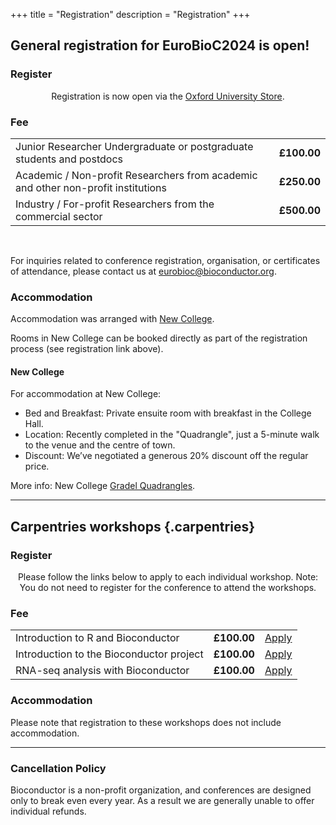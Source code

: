 +++
title = "Registration"
description = "Registration"
+++

## General registration for EuroBioC2024 is open!

<!-- #### Registration fees -->

<!-- {{< feeTable >}} -->

### Register

<center>
<!-- A link to the registration page will appear here when registration is open. -->
Registration is now open via the <a href="https://www.oxforduniversitystores.co.uk/conferences-and-events/statistics/statistics/eurobioc2024" target="_blank">Oxford University Store</a>.
</center>

### Fee

|   |   |
| :----- | :-- |
| Junior Researcher Undergraduate or postgraduate students and postdocs	| **£100.00** |
| Academic / Non-profit Researchers from academic and other non-profit institutions | **£250.00** |
| Industry / For-profit Researchers from the commercial sector | **£500.00** |

<br/>

<!-- **Important**:  If your employer will pay the invoice by bank transfer or reimburse you for the costs, use the name of the institute/company/university and corresponding institutional address.
If you are registering as a private person and will not get reimbursed by your employer, use your private residential address.  -->

<!-- In case of doubts, double check with your employer before registration or send us an email. -->

<!-- {{< registrationForm >}} -->

For inquiries related to conference registration, organisation, or certificates of attendance, please contact us at <eurobioc@bioconductor.org>.

### Accommodation

Accommodation was arranged with [New College](https://www.new.ox.ac.uk/).

Rooms in New College can be booked directly as part of the registration process (see registration link above).

#### New College

For accommodation at New College:

<!-- - Payment Deadline: Pay by 3<sup>rd</sup> June to guarantee a spot. -->
- Bed and Breakfast: Private ensuite room with breakfast in the College Hall.
- Location: Recently completed in the "Quadrangle", just a 5-minute walk to the venue and the centre of town.
- Discount: We’ve negotiated a generous 20% discount off the regular price.

More info: New College [Gradel Quadrangles](https://www.new.ox.ac.uk/gradel-quadrangles).

<hr/>

## Carpentries workshops {.carpentries}

### Register

<center>
<!-- A link to the registration page will appear here when registration is open. -->
<!-- Registration is now open via the <a href="https://www.oxforduniversitystores.co.uk/conferences-and-events/statistics/statistics/bioconductor-carpentries-workshops" target="_blank">Oxford University Store</a>. -->
Please follow the links below to apply to each individual workshop. Note: You do not need to register for the conference to attend the workshops.
</center>

### Fee

|   |   |   |
| :----- | :-- | :-- |
| Introduction to R and Bioconductor	| **£100.00** | [Apply][bioc-intro-register] |
| Introduction to the Bioconductor project | **£100.00** | [Apply][bioc-rnaseq-register] |
| RNA-seq analysis with Bioconductor | **£100.00** | [Apply][bioc-project-register] |

### Accommodation

Please note that registration to these workshops does not include accommodation.

<hr/>

### Cancellation Policy

Bioconductor is a non-profit organization, and conferences are designed only to break even every year. As a result we are generally unable to offer individual refunds.

[bioc-intro-register]: https://bioconductor.github.io/2024-09-02-BiocIntro-EuroBioc/
[bioc-rnaseq-register]: https://bioconductor.github.io/2024-09-02-RNASeq-EuroBioc/
[bioc-project-register]: https://bioconductor.github.io/2024-09-03-BiocProject-EuroBioc/
